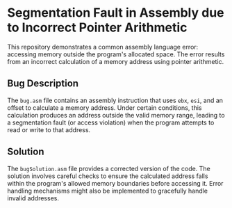 # Segmentation Fault in Assembly due to Incorrect Pointer Arithmetic

This repository demonstrates a common assembly language error: accessing memory outside the program's allocated space.  The error results from an incorrect calculation of a memory address using pointer arithmetic.

## Bug Description
The `bug.asm` file contains an assembly instruction that uses `ebx`, `esi`, and an offset to calculate a memory address.  Under certain conditions, this calculation produces an address outside the valid memory range, leading to a segmentation fault (or access violation) when the program attempts to read or write to that address.

## Solution
The `bugSolution.asm` file provides a corrected version of the code.  The solution involves careful checks to ensure the calculated address falls within the program's allowed memory boundaries before accessing it.  Error handling mechanisms might also be implemented to gracefully handle invalid addresses.